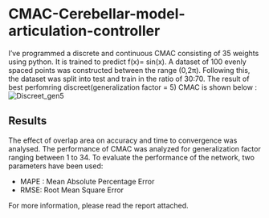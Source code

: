 # CMAC-Cerebellar-model-articulation-controller

I’ve programmed a discrete and continuous CMAC consisting of 35 weights using python. It is trained to predict f(x)= sin(x). A dataset of 100 evenly spaced points was constructed between the range (0,2π). Following this, the dataset was split into test and train in the ratio of 30:70.
The result of best perfomring discreet(generalization factor = 5) CMAC is shown below :
![Discreet_gen5](https://user-images.githubusercontent.com/48079888/75101571-6f675400-55ac-11ea-8694-25842150c27f.png)

## Results
The effect of overlap area on accuracy and time to convergence was analysed. 
The performance of CMAC was analyzed for generalization factor ranging between 1 to 34. To evaluate the performance of the network, two parameters have been used:
- MAPE : Mean Absolute Percentage Error
- RMSE: Root Mean Square Error

 For more information, please read the report attached.
